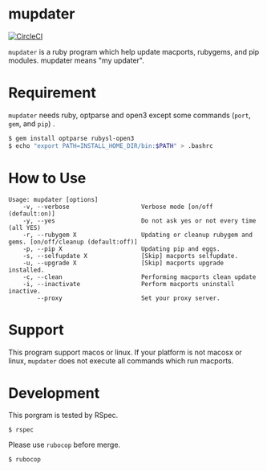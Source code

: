 # mupdater

[![CircleCI](https://circleci.com/gh/montblanc18/mupdater/tree/develop.svg?style=shield)](https://circleci.com/gh/montblanc18/mupdater/tree/develop)

`mupdater` is a ruby program which help update macports, rubygems, and pip modules.
mupdater means "my updater".


# Requirement
`mupdater` needs ruby, optparse and open3 except some commands (`port`, `gem`, and `pip`) .

```bash
$ gem install optparse rubysl-open3
$ echo "export PATH=INSTALL_HOME_DIR/bin:$PATH" > .bashrc
```

# How to Use

```text
Usage: mupdater [options]
    -v, --verbose                    Verbose mode [on/off (default:on)]
    -y, --yes                        Do not ask yes or not every time (all YES)
    -r, --rubygem X                  Updating or cleanup rubygem and gems. [on/off/cleanup (default:off)]
    -p, --pip X                      Updating pip and eggs.
    -s, --selfupdate X               [Skip] macports selfupdate.
    -u, --upgrade X                  [Skip] macports upgrade installed.
    -c, --clean                      Performing macports clean update
    -i, --inactivate                 Perform macports uninstall inactive.
        --proxy                      Set your proxy server.
```

# Support

This program support macos or linux.
If your platform is not macosx or linux, `mupdater` does not execute all commands which run macports.

# Development
This porgram is tested by RSpec.
```text
$ rspec
```

Please use `rubocop` before merge.
```text
$ rubocop
```
